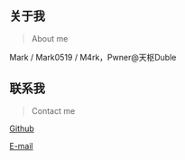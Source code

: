 ## 关于我

> About me

 Mark / Mark0519 / M4rk，Pwner@天枢Duble

## 联系我

> Contact me

[Github](https://github.com/mark0519)

 [E-mail](mailto:sunjiajun@bupt.edu.cn)
